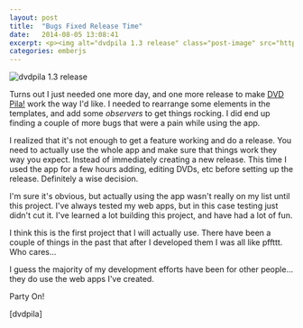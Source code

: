 ```yaml
---
layout: post
title:  "Bugs Fixed Release Time"
date:   2014-08-05 13:08:41
excerpt: <p><img alt="dvdpila 1.3 release" class="post-image" src="http://www.thehoick.com/images/dvdpila_1.3.png"/></p>
categories: emberjs
---
```

<div class="post-inner">

<p><img alt="dvdpila 1.3 release" class="post-image" src="http://www.thehoick.com/images/dvdpila_1.3.png" /></p>

<p>Turns out I just needed one more day, and one more release to make <a href="http://dvdpila.thehoick.com" rel="nofollow">DVD Pila!</a> work the way I'd like.  I needed to rearrange some elements in the templates, and add some <em>observers</em> to get things rocking.  I did end up finding a couple of more bugs that were a pain while using the app.</p>

<p>I realized that it's not enough to get a feature working and do a release.  You need to actually use the whole app and make sure that things work they way you expect.  Instead of immediately creating a new release.  This time I used the app for a few hours adding, editing DVDs, etc before setting up the release.  Definitely a wise decision.</p>

<p>I'm sure it's obvious, but actually using the app wasn't really on my list until this project.  I've always tested my web apps, but in this case testing just didn't cut it.  I've learned a lot building this project, and have had a lot of fun.</p>

<p>I think this is the first project that I will actually use.  There have been a couple of things in the past that after I developed them I was all like pffttt.  Who cares...</p>

<p>I guess the majority of my development efforts have been for other people... they do use the web apps I've created.</p>

<p>Party On!</p>

<p>[dvdpila]</p>
</div>

